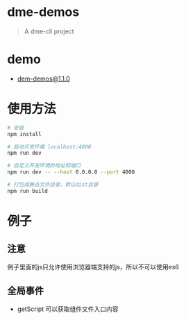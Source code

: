 # dme-demos

> A dme-cli project

# demo

+ [dem-demos@1.1.0](http://source.unclay.com/dme/1.1.0/index.html)

# 使用方法

``` bash
# 安装
npm install

# 启动开发环境 localhost:4000
npm run dev

# 自定义开发环境的地址和端口
npm run dev -- --host 0.0.0.0 --port 4000

# 打包成静态文件目录，默认dist目录
npm run build
```

# 例子

## 注意
例子里面的js只允许使用浏览器端支持的js，所以不可以使用es6

## 全局事件

+ getScript 可以获取组件文件入口内容
